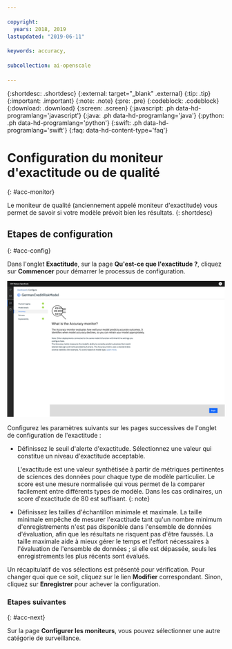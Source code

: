 ```yaml
---

copyright:
  years: 2018, 2019
lastupdated: "2019-06-11"

keywords: accuracy, 

subcollection: ai-openscale

---
```


{:shortdesc: .shortdesc}
{:external: target="_blank" .external}
{:tip: .tip}
{:important: .important}
{:note: .note}
{:pre: .pre}
{:codeblock: .codeblock}
{:download: .download}
{:screen: .screen}
{:javascript: .ph data-hd-programlang='javascript'}
{:java: .ph data-hd-programlang='java'}
{:python: .ph data-hd-programlang='python'}
{:swift: .ph data-hd-programlang='swift'}
{:faq: data-hd-content-type='faq'}

# Configuration du moniteur d'exactitude ou de qualité
{: #acc-monitor}

Le moniteur de qualité (anciennement appelé moniteur d'exactitude) vous permet de savoir si votre modèle prévoit bien les résultats.
{: shortdesc}

## Etapes de configuration
{: #acc-config}

Dans l'onglet **Exactitude**, sur la page **Qu'est-ce que l'exactitude ?**,
cliquez sur **Commencer** pour démarrer le processus de configuration.

![Page Qu'est-ce que l'exactitude ?](images/accuracy-what-is.png)

Configurez les paramètres suivants sur les pages successives de l'onglet de configuration de l'exactitude :

-  Définissez le seuil d'alerte d'exactitude.
Sélectionnez une valeur qui constitue un niveau d'exactitude acceptable.

    L'exactitude est une valeur synthétisée à partir de métriques pertinentes de sciences des données pour chaque type de modèle particulier. Le score est une mesure normalisée qui vous permet de la comparer facilement entre différents types de modèle. Dans les cas ordinaires, un score d'exactitude de 80 est suffisant.
    {: note}

-  Définissez les tailles d'échantillon minimale et maximale.
La taille minimale empêche de mesurer l'exactitude
tant qu'un nombre minimum d'enregistrements n'est pas disponible dans l'ensemble de données d'évaluation,
afin que les résultats ne risquent pas d'être faussés. La taille maximale aide à mieux gérer le temps et l'effort nécessaires à l'évaluation de l'ensemble de données ;
si elle est dépassée, seuls les enregistrements les plus récents sont évalués.


Un récapitulatif de vos sélections est présenté pour vérification.
Pour changer quoi que ce soit, cliquez sur le lien **Modifier** correspondant.
Sinon, cliquez sur **Enregistrer** pour achever la configuration.

### Etapes suivantes
{: #acc-next}

Sur la page **Configurer les moniteurs**, vous pouvez sélectionner une autre catégorie de surveillance.
